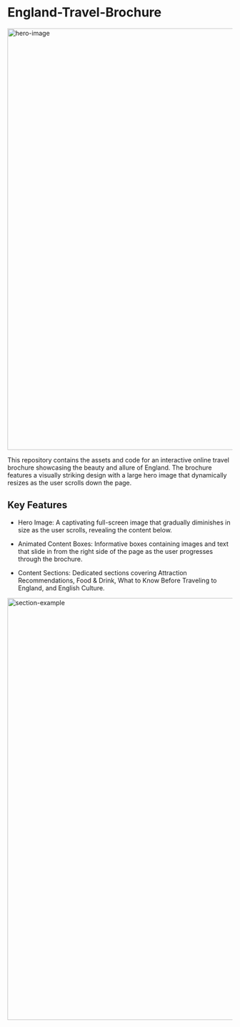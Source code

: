 # England-Travel-Brochure
<img width="945" alt="hero-image" src="https://github.com/user-attachments/assets/20d3f694-0e18-4459-85ac-fcc9bc0531ff">

This repository contains the assets and code for an interactive online travel brochure showcasing the beauty and allure of England. The brochure features a visually striking design with a large hero image that dynamically resizes as the user scrolls down the page.

## Key Features

- Hero Image: A captivating full-screen image that gradually diminishes in size as the user scrolls, revealing the content below.

- Animated Content Boxes: Informative boxes containing images and text that slide in from the right side of the page as the user progresses through the brochure.

- Content Sections: Dedicated sections covering Attraction Recommendations, Food & Drink, What to Know Before Traveling to England, and English Culture.
<img width="946" alt="section-example" src="https://github.com/user-attachments/assets/5d2747fd-9a7f-4f00-9b8a-4c55243bcb99">
